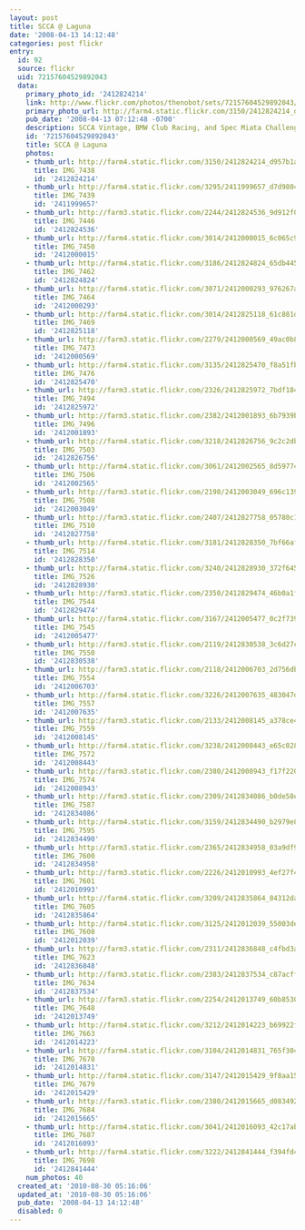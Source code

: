```yaml
---
layout: post
title: SCCA @ Laguna
date: '2008-04-13 14:12:48'
categories: post flickr
entry:
  id: 92
  source: flickr
  uid: 72157604529892043
  data:
    primary_photo_id: '2412824214'
    link: http://www.flickr.com/photos/thenobot/sets/72157604529892043/
    primary_photo_url: http://farm4.static.flickr.com/3150/2412824214_d957b1afb9_m.jpg
    pub_date: '2008-04-13 07:12:48 -0700'
    description: SCCA Vintage, BMW Club Racing, and Spec Miata Challenge
    id: '72157604529892043'
    title: SCCA @ Laguna
    photos:
    - thumb_url: http://farm4.static.flickr.com/3150/2412824214_d957b1afb9_s.jpg
      title: IMG_7438
      id: '2412824214'
    - thumb_url: http://farm4.static.flickr.com/3295/2411999657_d7d9804102_s.jpg
      title: IMG_7439
      id: '2411999657'
    - thumb_url: http://farm3.static.flickr.com/2244/2412824536_9d912f0a10_s.jpg
      title: IMG_7446
      id: '2412824536'
    - thumb_url: http://farm4.static.flickr.com/3014/2412000015_6c065c9933_s.jpg
      title: IMG_7450
      id: '2412000015'
    - thumb_url: http://farm4.static.flickr.com/3186/2412824824_65db4459f8_s.jpg
      title: IMG_7462
      id: '2412824824'
    - thumb_url: http://farm4.static.flickr.com/3071/2412000293_976267a98b_s.jpg
      title: IMG_7464
      id: '2412000293'
    - thumb_url: http://farm4.static.flickr.com/3014/2412825118_61c881d902_s.jpg
      title: IMG_7469
      id: '2412825118'
    - thumb_url: http://farm3.static.flickr.com/2279/2412000569_49ac0b8abf_s.jpg
      title: IMG_7473
      id: '2412000569'
    - thumb_url: http://farm4.static.flickr.com/3135/2412825470_f8a51fb892_s.jpg
      title: IMG_7476
      id: '2412825470'
    - thumb_url: http://farm3.static.flickr.com/2326/2412825972_7bdf1844b0_s.jpg
      title: IMG_7494
      id: '2412825972'
    - thumb_url: http://farm3.static.flickr.com/2382/2412001893_6b7939bc96_s.jpg
      title: IMG_7496
      id: '2412001893'
    - thumb_url: http://farm4.static.flickr.com/3218/2412826756_9c2c2dbe83_s.jpg
      title: IMG_7503
      id: '2412826756'
    - thumb_url: http://farm4.static.flickr.com/3061/2412002565_8d597743c1_s.jpg
      title: IMG_7506
      id: '2412002565'
    - thumb_url: http://farm3.static.flickr.com/2190/2412003049_696c1396b3_s.jpg
      title: IMG_7508
      id: '2412003049'
    - thumb_url: http://farm3.static.flickr.com/2407/2412827758_05780c18d6_s.jpg
      title: IMG_7510
      id: '2412827758'
    - thumb_url: http://farm4.static.flickr.com/3181/2412828350_7bf66af132_s.jpg
      title: IMG_7514
      id: '2412828350'
    - thumb_url: http://farm4.static.flickr.com/3240/2412828930_372f6456ea_s.jpg
      title: IMG_7526
      id: '2412828930'
    - thumb_url: http://farm3.static.flickr.com/2350/2412829474_46b0a1f68e_s.jpg
      title: IMG_7544
      id: '2412829474'
    - thumb_url: http://farm4.static.flickr.com/3167/2412005477_0c2f739b92_s.jpg
      title: IMG_7545
      id: '2412005477'
    - thumb_url: http://farm3.static.flickr.com/2119/2412830538_3c6d27c869_s.jpg
      title: IMG_7550
      id: '2412830538'
    - thumb_url: http://farm3.static.flickr.com/2118/2412006703_2d756db8b8_s.jpg
      title: IMG_7554
      id: '2412006703'
    - thumb_url: http://farm4.static.flickr.com/3226/2412007635_483047daf7_s.jpg
      title: IMG_7557
      id: '2412007635'
    - thumb_url: http://farm3.static.flickr.com/2133/2412008145_a378ce4055_s.jpg
      title: IMG_7559
      id: '2412008145'
    - thumb_url: http://farm4.static.flickr.com/3238/2412008443_e65c028a80_s.jpg
      title: IMG_7572
      id: '2412008443'
    - thumb_url: http://farm3.static.flickr.com/2380/2412008943_f17f220265_s.jpg
      title: IMG_7574
      id: '2412008943'
    - thumb_url: http://farm3.static.flickr.com/2309/2412834086_b0de58efa1_s.jpg
      title: IMG_7587
      id: '2412834086'
    - thumb_url: http://farm4.static.flickr.com/3159/2412834490_b2979e8a89_s.jpg
      title: IMG_7595
      id: '2412834490'
    - thumb_url: http://farm3.static.flickr.com/2365/2412834958_03a9df9518_s.jpg
      title: IMG_7600
      id: '2412834958'
    - thumb_url: http://farm3.static.flickr.com/2226/2412010993_4ef27f4c41_s.jpg
      title: IMG_7601
      id: '2412010993'
    - thumb_url: http://farm4.static.flickr.com/3209/2412835864_84312da962_s.jpg
      title: IMG_7605
      id: '2412835864'
    - thumb_url: http://farm4.static.flickr.com/3125/2412012039_55003de38b_s.jpg
      title: IMG_7608
      id: '2412012039'
    - thumb_url: http://farm3.static.flickr.com/2311/2412836848_c4fbd3a3fa_s.jpg
      title: IMG_7623
      id: '2412836848'
    - thumb_url: http://farm3.static.flickr.com/2383/2412837534_c87acfff77_s.jpg
      title: IMG_7634
      id: '2412837534'
    - thumb_url: http://farm3.static.flickr.com/2254/2412013749_60b8530856_s.jpg
      title: IMG_7648
      id: '2412013749'
    - thumb_url: http://farm4.static.flickr.com/3212/2412014223_b69922f090_s.jpg
      title: IMG_7663
      id: '2412014223'
    - thumb_url: http://farm4.static.flickr.com/3104/2412014831_765f304ca9_s.jpg
      title: IMG_7678
      id: '2412014831'
    - thumb_url: http://farm4.static.flickr.com/3147/2412015429_9f8aa15762_s.jpg
      title: IMG_7679
      id: '2412015429'
    - thumb_url: http://farm3.static.flickr.com/2380/2412015665_d083492483_s.jpg
      title: IMG_7684
      id: '2412015665'
    - thumb_url: http://farm4.static.flickr.com/3041/2412016093_42c17ab171_s.jpg
      title: IMG_7687
      id: '2412016093'
    - thumb_url: http://farm4.static.flickr.com/3222/2412841444_f394fd4f24_s.jpg
      title: IMG_7698
      id: '2412841444'
    num_photos: 40
  created_at: '2010-08-30 05:16:06'
  updated_at: '2010-08-30 05:16:06'
  pub_date: '2008-04-13 14:12:48'
  disabled: 0
---
```

